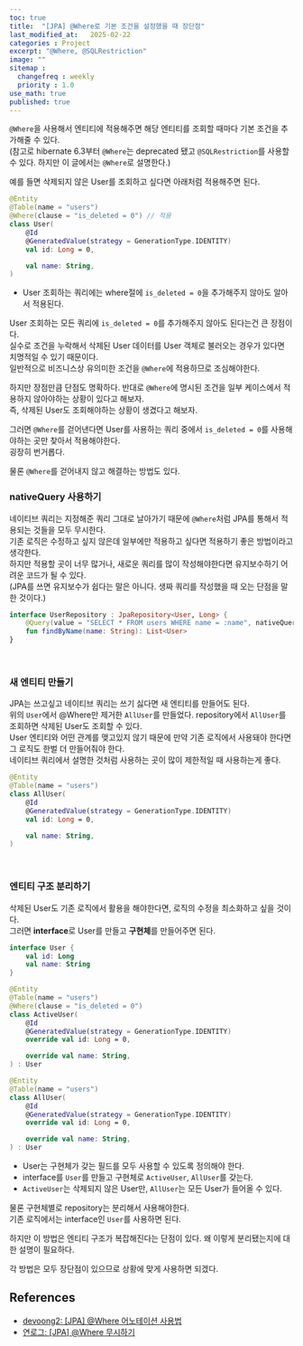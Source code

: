 ```yaml
---
toc: true
title:  "[JPA] @Where로 기본 조건을 설정했을 때 장단점"
last_modified_at:   2025-02-22
categories : Project
excerpt: "@Where, @SQLRestriction"
image: ""
sitemap :
  changefreq : weekly
  priority : 1.0
use_math: true
published: true
---
```


`@Where`을 사용해서 엔티티에 적용해주면 해당 엔티티를 조회할 때마다 기본 조건을 추가해줄 수 있다.<br>
(참고로 hibernate 6.3부터 `@Where`는 deprecated 됐고 `@SQLRestriction`를 사용할 수 있다.
하지만 이 글에서는 `@Where`로 설명한다.)<br>

예를 들면 삭제되지 않은 User를 조회하고 싶다면 아래처럼 적용해주면 된다.<br>
```kotlin
@Entity
@Table(name = "users")
@Where(clause = "is_deleted = 0") // 적용
class User(
    @Id
    @GeneratedValue(strategy = GenerationType.IDENTITY)
    val id: Long = 0,

    val name: String,
)
```
- User 조회하는 쿼리에는 where절에 `is_deleted = 0`을 추가해주지 않아도 알아서 적용된다.

User 조회하는 모든 쿼리에 `is_deleted = 0`를 추가해주지 않아도 된다는건 큰 장점이다.<br>
실수로 조건을 누락해서 삭제된 User 데이터를 User 객체로 불러오는 경우가 있다면 치명적일 수 있기 때문이다.<br>
일반적으로 비즈니스상 유의미한 조건을 `@Where`에 적용하므로 조심해야한다.<br>

하지만 장점만큼 단점도 명확하다. 반대로 `@Where`에 명시된 조건을 일부 케이스에서 적용하지 않아야하는 상황이 있다고 해보자.<br>
즉, 삭제된 User도 조회해야하는 상황이 생겼다고 해보자.<br>

그러면 `@Where`를 걷어낸다면 User를 사용하는 쿼리 중에서 `is_deleted = 0`를 사용해야하는 곳만 찾아서 적용해야한다.<br>
굉장히 번거롭다.<br>

물론 `@Where`를 걷어내지 않고 해결하는 방법도 있다.<br>

### nativeQuery 사용하기
네이티브 쿼리는 지정해준 쿼리 그대로 날아가기 때문에 `@Where`처럼 JPA를 통해서 적용되는 것들을 모두 무시한다.<br>
기존 로직은 수정하고 싶지 않은데 일부에만 적용하고 싶다면 적용하기 좋은 방법이라고 생각한다.<br>
하지만 적용할 곳이 너무 많거나, 새로운 쿼리를 많이 작성해야한다면 유지보수하기 어려운 코드가 될 수 있다.<br>
(JPA를 쓰면 유지보수가 쉽다는 말은 아니다. 생짜 쿼리를 작성했을 때 오는 단점을 말한 것이다.)<br>
```kotlin
interface UserRepository : JpaRepository<User, Long> {
    @Query(value = "SELECT * FROM users WHERE name = :name", nativeQuery = true)
    fun findByName(name: String): List<User>
}
```
<br>

### 새 엔티티 만들기
JPA는 쓰고싶고 네이티브 쿼리는 쓰기 싫다면 새 엔티티를 만들어도 된다.<br>
위의 `User`에서 @Where만 제거한 `AllUser`를 만들었다. repository에서 `AllUser`를 조회하면 삭제된 User도 조회할 수 있다.<br>
User 엔티티와 어떤 관계를 맺고있지 않기 때문에 만약 기존 로직에서 사용돼야 한다면 그 로직도 한벌 더 만들어줘야 한다.<br>
네이티브 쿼리에서 설명한 것처럼 사용하는 곳이 많이 제한적일 때 사용하는게 좋다.<br>
```kotlin
@Entity
@Table(name = "users")
class AllUser(
    @Id
    @GeneratedValue(strategy = GenerationType.IDENTITY)
    val id: Long = 0,

    val name: String,
)
```
<br>

### 엔티티 구조 분리하기
삭제된 User도 기존 로직에서 활용을 해야한다면, 로직의 수정을 최소화하고 싶을 것이다.<br>
그러면 **interface**로 User를 만들고 **구현체**를 만들어주면 된다.<br>
```kotlin
interface User {
    val id: Long
    val name: String
}

@Entity
@Table(name = "users")
@Where(clause = "is_deleted = 0")
class ActiveUser(
    @Id
    @GeneratedValue(strategy = GenerationType.IDENTITY)
    override val id: Long = 0,

    override val name: String,
) : User

@Entity
@Table(name = "users")
class AllUser(
    @Id
    @GeneratedValue(strategy = GenerationType.IDENTITY)
    override val id: Long = 0,

    override val name: String,
) : User
```
- User는 구현체가 갖는 필드를 모두 사용할 수 있도록 정의해야 한다.
- interface를 `User`를 만들고 구현체로 `ActiveUser`, `AllUser`를 갖는다.
- `ActiveUser`는 삭제되지 않은 User만, `AllUser`는 모든 User가 들어올 수 있다.

물론 구현체별로 repository는 분리해서 사용해야한다.<br>
기존 로직에서는 interface인 `User`를 사용하면 된다.<br>

하지만 이 방법은 엔티티 구조가 복잡해진다는 단점이 있다. 왜 이렇게 분리됐는지에 대한 설명이 필요하다.<br>

각 방법은 모두 장단점이 있으므로 상황에 맞게 사용하면 되겠다.<br>

## References
- [devoong2: [JPA] @Where 어노테이션 사용법](https://devoong2.tistory.com/entry/JPA-Where-어노테이션-사용법#case--%--Lazy%--Loading%--%EC%A-%B-%ED%-A%-C)
- [연로그: [JPA] @Where 무시하기](https://yeonyeon.tistory.com/314)